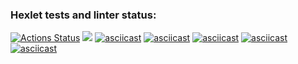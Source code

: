 ### Hexlet tests and linter status:
[![Actions Status](https://github.com/valekgodovan/python-project-lvl1/workflows/hexlet-check/badge.svg)](https://github.com/valekgodovan/python-project-lvl1/actions)
<a href="https://codeclimate.com/github/valekgodovan/python-project-lvl1/maintainability"><img src="https://api.codeclimate.com/v1/badges/7ad6af8f447d4167f2fc/maintainability" /></a>
[![asciicast](https://asciinema.org/a/VlhTYehSvtMCkUuN32bIGwUiB.svg)](https://asciinema.org/a/VlhTYehSvtMCkUuN32bIGwUiB)
[![asciicast](https://asciinema.org/a/b0khe4M1RQtacMStJQXa1EEyB.svg)](https://asciinema.org/a/b0khe4M1RQtacMStJQXa1EEyB)
[![asciicast](https://asciinema.org/a/d2dML0Eb50oNCFE80PB0zSvUy.svg)](https://asciinema.org/a/d2dML0Eb50oNCFE80PB0zSvUy)
[![asciicast](https://asciinema.org/a/A3llW2yu9gtjot8BWuDZRPrxR.svg)](https://asciinema.org/a/A3llW2yu9gtjot8BWuDZRPrxR)
[![asciicast](https://asciinema.org/a/fIf6zeabEaJEuJaPBR6SnKUDU.svg)](https://asciinema.org/a/fIf6zeabEaJEuJaPBR6SnKUDU)
